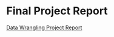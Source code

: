 # Final Project Report

[Data Wrangling Project Report](file:///C:/Users/Frank%20Metcalf/Downloads/Data%20Wrangling%20Project%20Report.pdf)
